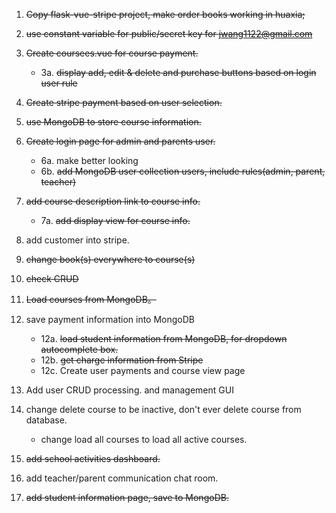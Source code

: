 1. ~~Copy flask-vue-stripe project, make order books working in huaxia;~~
2. ~~use constant variable for public/secret key for jwang1122@gmail.com~~
3. ~~Create coursees.vue for course payment.~~
    * 3a. ~~display add, edit & delete and purchase buttons based on login user rule~~

4. ~~Create stripe payment based on user selection.~~
5. ~~use MongoDB to store course information.~~
6. ~~Create login page for admin and parents user.~~
    * 6a. make better looking
    * 6b. ~~add MongoDB user collection users, include rules(admin, parent, teacher)~~

7. ~~add course description link to course info.~~
     * 7a. ~~add display view for course info.~~
    
8. add customer into stripe.
9. ~~change book(s) everywhere to course(s)~~
10. ~~check CRUD~~
11. ~~Load courses from MongoDB。~~
12. save payment information into MongoDB
    * 12a. ~~load student information from MongoDB, for dropdown autocomplete box.~~
    * 12b. ~~get charge information from Stripe~~
    * 12c. Create user payments and course view page

13. Add user CRUD processing. and management GUI

14. change delete course to be inactive, don't ever delete course from database.
    * change load all courses to load all active courses. 

15. ~~add school activities dashboard.~~

16. add teacher/parent communication chat room.

17. ~~add student information page, save to MongoDB.~~